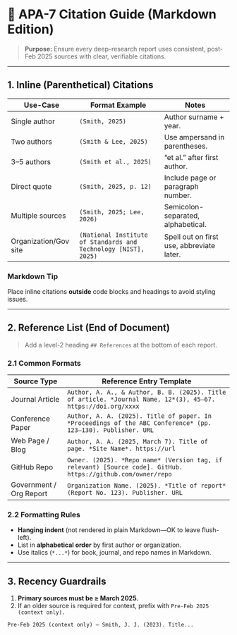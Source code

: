 # 📝 APA-7 Citation Guide (Markdown Edition)

> **Purpose:** Ensure every deep-research report uses consistent, post-Feb 2025 sources with clear, verifiable citations.

---

## 1. Inline (Parenthetical) Citations

| Use-Case              | Format Example                                                  | Notes                                     |
| --------------------- | --------------------------------------------------------------- | ----------------------------------------- |
| Single author         | `(Smith, 2025)`                                                 | Author surname + year.                    |
| Two authors           | `(Smith & Lee, 2025)`                                           | Use ampersand in parentheses.             |
| 3–5 authors           | `(Smith et al., 2025)`                                          | “et al.” after first author.              |
| Direct quote          | `(Smith, 2025, p. 12)`                                          | Include page or paragraph number.         |
| Multiple sources      | `(Smith, 2025; Lee, 2026)`                                      | Semicolon-separated, alphabetical.        |
| Organization/Gov site | `(National Institute of Standards and Technology [NIST], 2025)` | Spell out on first use, abbreviate later. |

### Markdown Tip

Place inline citations **outside** code blocks and headings to avoid styling issues.

---

## 2. Reference List (End of Document)

> Add a level-2 heading `## References` at the bottom of each report.

### 2.1 Common Formats

| Source Type             | Reference Entry Template                                                                                      |
| ----------------------- | ------------------------------------------------------------------------------------------------------------- |
| Journal Article         | `Author, A. A., & Author, B. B. (2025). Title of article. *Journal Name, 12*(3), 45–67. https://doi.org/xxxx` |
| Conference Paper        | `Author, A. A. (2025). Title of paper. In *Proceedings of the ABC Conference* (pp. 123–130). Publisher. URL`  |
| Web Page / Blog         | `Author, A. A. (2025, March 7). Title of page. *Site Name*. https://url`                                      |
| GitHub Repo             | `Owner. (2025). *Repo name* (Version tag, if relevant) [Source code]. GitHub. https://github.com/owner/repo`  |
| Government / Org Report | `Organization Name. (2025). *Title of report* (Report No. 123). Publisher. URL`                               |

### 2.2 Formatting Rules

- **Hanging indent** (not rendered in plain Markdown—OK to leave flush-left).
- List in **alphabetical order** by first author or organization.
- Use italics (`*...*`) for book, journal, and repo names in Markdown.

---

## 3. Recency Guardrails

1. **Primary sources must be ≥ March 2025.**
2. If an older source is required for context, prefix with `Pre-Feb 2025 (context only).`

```markdown
Pre-Feb 2025 (context only) – Smith, J. J. (2023). Title...
```
